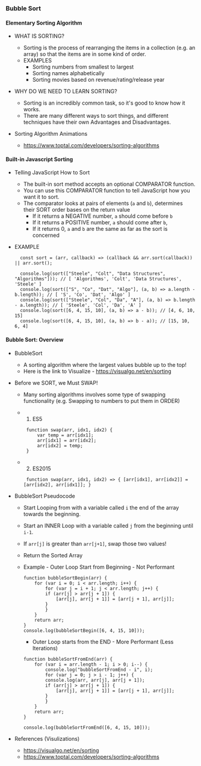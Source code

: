 ### Bubble Sort

#### Elementary Sorting Algorithm

- WHAT IS SORTING?

  - Sorting is the process of rearranging the items in a collection (e.g. an array) so that the items are in some kind of order.
  - EXAMPLES
    - Sorting numbers from smallest to largest
    - Sorting names alphabetically
    - Sorting movies based on revenue/rating/release year

- WHY DO WE NEED TO LEARN SORTING?

  - Sorting is an incredibly common task, so it's good to know how it works.
  - There are many different ways to sort things, and different techniques have their own Advantages and Disadvantages.

- Sorting Algorithm Animations

  - https://www.toptal.com/developers/sorting-algorithms

#### Built-in Javascript Sorting

- Telling JavaScript How to Sort

  - The built-in sort method accepts an optional COMPARATOR function.
  - You can use this COMPARATOR function to tell JavaScript how you want it to sort.
  - The comparator looks at pairs of elements (`a` and `b`), determines their SORT order bases on the return value
    - If it returns a NEGATIVE number, `a` should come before `b`
    - If it returns a POSITIVE number, `a` should come after `b`,
    - If it returns 0, `a` and `b` are the same as far as the sort is concerned

- EXAMPLE

  ```
    const sort = (arr, callback) => (callback && arr.sort(callback)) || arr.sort();

    console.log(sort(["Steele", "Colt", "Data Structures", "Algorithms"])); // [ 'Algorithms', 'Colt', 'Data Structures', 'Steele' ]
    console.log(sort(["S", "Co", "Dat", "Algo"], (a, b) => a.length - b.length)); // [ 'S', 'Co', 'Dat', 'Algo' ]
    console.log(sort(["Steele", "Col", "Da", "A"], (a, b) => b.length - a.length)); // [ 'Steele', 'Col', 'Da', 'A' ]
    console.log(sort([6, 4, 15, 10], (a, b) => a - b)); // [4, 6, 10, 15]
    console.log(sort([6, 4, 15, 10], (a, b) => b - a)); // [15, 10, 6, 4]
  ```

#### Bubble Sort: Overview

- BubbleSort

  - A sorting algorithm where the largest values bubble up to the top!
  - Here is the link to Visualize - https://visualgo.net/en/sorting

- Before we SORT, we Must SWAP!

  - Many sorting algorithms involves some type of swapping functionality (e.g. Swapping to numbers to put them in ORDER)
  - 1. ES5
    ```
     function swap(arr, idx1, idx2) {
         var temp = arr[idx1];
         arr[idx1] = arr[idx2];
         arr[idx2] = temp;
     }
    ```
  - 2. ES2015

    ```
     function swap(arr, idx1, idx2) => { [arr[idx1], arr[idx2]] = [arr[idx2], arr[idx1]]; }
    ```

- BubbleSort Pseudocode

  - Start Looping from with a variable called `i` the end of the array towards the beginning.
  - Start an INNER Loop with a variable called `j` from the beginning until `i-1`.
  - If `arr[j]` is greater than `arr[j+1]`, swap those two values!
  - Return the Sorted Array

  - Example - Outer Loop Start from Beginning - Not Performant

    ```
    function bubbleSortBegin(arr) {
        for (var i = 0; i < arr.length; i++) {
            for (var j = i + 1; j < arr.length; j++) {
            if (arr[j] > arr[j + 1]) {
                [arr[j], arr[j + 1]] = [arr[j + 1], arr[j]];
            }
            }
        }
        return arr;
    }
    console.log(bubbleSortBegin([6, 4, 15, 10]));

    ```

    - Outer Loop starts from the END - More Performant (Less Iterations)

    ```
    function bubbleSortFromEnd(arr) {
        for (var i = arr.length - 1; i > 0; i--) {
            console.log("bubbleSortFromEnd - i", i);
            for (var j = 0; j > i - 1; j++) {
            console.log(arr, arr[j], arr[j + 1]);
            if (arr[j] > arr[j + 1]) {
                [arr[j], arr[j + 1]] = [arr[j + 1], arr[j]];
            }
            }
        }
        return arr;
    }

    console.log(bubbleSortFromEnd([6, 4, 15, 10]));
    ```

- References (Visulizations)
  - https://visualgo.net/en/sorting
  - https://www.toptal.com/developers/sorting-algorithms
